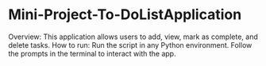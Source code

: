 # Mini-Project-To-DoListApplication
Overview: This application allows users to add, view, mark as complete, and delete tasks.
How to run: Run the script in any Python environment. Follow the prompts in the terminal to interact with the app.

